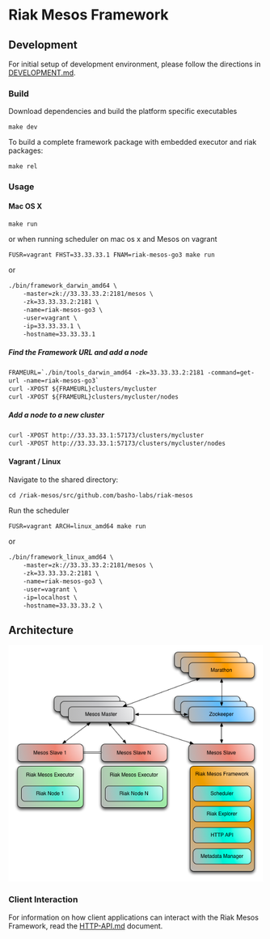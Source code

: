 # Riak Mesos Framework

## Development

For initial setup of development environment, please follow the directions in
[DEVELOPMENT.md](https://github.com/basho-labs/riak-mesos/tree/master/docs/DEVELOPMENT.md).

### Build

Download dependencies and build the platform specific executables

```
make dev
```

To build a complete framework package with embedded executor and riak packages:

```
make rel
```

### Usage

#### Mac OS X

```
make run
```

or when running scheduler on mac os x and Mesos on vagrant

```
FUSR=vagrant FHST=33.33.33.1 FNAM=riak-mesos-go3 make run
```

or

```
./bin/framework_darwin_amd64 \
    -master=zk://33.33.33.2:2181/mesos \
    -zk=33.33.33.2:2181 \
    -name=riak-mesos-go3 \
    -user=vagrant \
    -ip=33.33.33.1 \
    -hostname=33.33.33.1
```

##### Find the Framework URL and add a node

```
FRAMEURL=`./bin/tools_darwin_amd64 -zk=33.33.33.2:2181 -command=get-url -name=riak-mesos-go3`
curl -XPOST ${FRAMEURL}clusters/mycluster
curl -XPOST ${FRAMEURL}clusters/mycluster/nodes
```

##### Add a node to a new cluster

```
curl -XPOST http://33.33.33.1:57173/clusters/mycluster
curl -XPOST http://33.33.33.1:57173/clusters/mycluster/nodes
```


#### Vagrant / Linux

Navigate to the shared directory:

```
cd /riak-mesos/src/github.com/basho-labs/riak-mesos
```

Run the scheduler

```
FUSR=vagrant ARCH=linux_amd64 make run
```

or

```
./bin/framework_linux_amd64 \
    -master=zk://33.33.33.2:2181/mesos \
    -zk=33.33.33.2:2181 \
    -name=riak-mesos-go3 \
    -user=vagrant \
    -ip=localhost \
    -hostname=33.33.33.2 \

```

## Architecture

![Architecture](docs/RiakMesosFramework.png)

### Client Interaction

For information on how client applications can interact with the Riak Mesos Framework, read the [HTTP-API.md](https://github.com/basho-labs/riak-mesos/tree/master/docs/HTTP-API.md) document.

